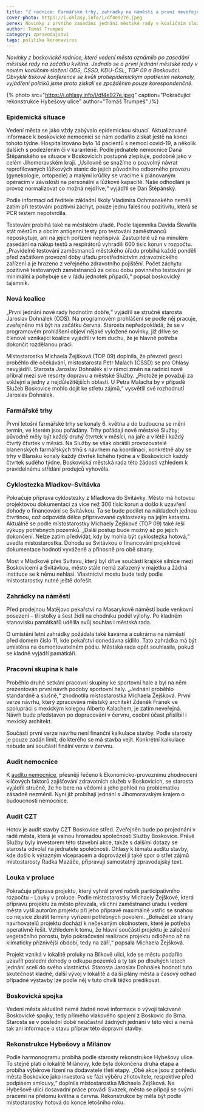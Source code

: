 ```yaml
---
title: "Z radnice: Farmářské trhy, zahrádky na náměstí a první neveřejný návrh haly"
cover-photo: https://i.ohlasy.info/i/df4e927e.jpeg
perex: Novinky z prvního zasedání jednání městské rady v koaličním složení ODS, ČSSD, KDU-ČSL, TOP 09 a Boskováci.
author: Tomáš Trumpeš
category: zpravodajství
tags: politika koronavirus
---
```


*Novinky z boskovické radnice, které vedení města oznámilo po zasedání městské rady na začátku května. Jednalo se o první jednání městské rady v novém koaličním složení ODS, ČSSD, KDU-ČSL, TOP 09 a Boskováci. Obvyklé tiskové konference se kvůli protiepidemickým opatřením nekonaly, vyjádření politiků jsme proto získali se zpožděním pouze korespondenčně.*

{% photo src="https://i.ohlasy.info/i/df4e927e.jpeg" caption="Pokračující rekonstrukce Hybešovy ulice" author="Tomáš Trumpeš" /%}

### Epidemická situace

Vedení města se jako vždy zabývalo epidemickou situací. Aktualizované informace k boskovické nemocnici se nám podařilo získat ještě na konci tohoto týdne. Hospitalizováno bylo 14 pacientů s nemocí covid-19, a několik dalších s podezřením či v karanténě. Podle jednatele nemocnice Dana Štěpánského se situace v Boskovicích postupně zlepšuje, podobně jako v celém Jihomoravském kraji. „Usilovně se snažíme o pozvolný návrat reprofilovaných lůžkových stanic do jejich původního odborného provozu (gynekologie, ortopedie) a malými krůčky se vracíme k plánovaným operacím v závislosti na personální a lůžkové kapacitě. Naše odhodlání je provoz normalizovat co možná nejdříve,“ vyjádřil se Dan Štěpánský.

Podle informací od ředitele základní školy Vladimíra Ochmanského neměli zatím při testování pozitivní záchyt, pouze jednu falešnou pozitivitu, která se PCR testem nepotvrdila.

Testování probíhá také na městském úřadě. Podle tajemníka Davida Škvařila stát městům a obcím antigenní testy pro testování zaměstnanců neposkytuje, ani na jejich pořízení nepřispívá. Zastupitelé už na minulém zasedání na nákup testů a respirátorů vyhradili 600 tisíc korun v rozpočtu. „Pravidelné testování zaměstnanců městského úřadu probíhá každé pondělí před začátkem provozní doby úřadu prostřednictvím zdravotnického zařízení a je hrazeno z veřejného zdravotního pojištění. Počet záchytu pozitivně testovaných zaměstnanců za celou dobu povinného testování je minimální a pohybuje se v řádu jednotek případů,“ popsal boskovický tajemník.

### Nová koalice

„První jednání nové rady hodnotím dobře,“ vyjádřil se stručně starosta Jaroslav Dohnálek (ODS). Na programovém prohlášení se podle něj pracuje, zveřejněno má být na začátku června. Starosta nepředpokládá, že se v programovém prohlášení objeví nějaké vyložené novinky, již dříve se členové vznikající koalice vyjádřili v tom duchu, že je hlavně potřeba dokončit rozdělanou práci.

Místostarostka Michaela Žejšková (TOP 09) doplnila, že převzetí gescí proběhlo dle očekávání, místostarosta Petr Malach (ČSSD) se pro Ohlasy nevyjádřil. Starosta Jaroslav Dohnálek si v rámci změn na radnici nově přibral mezi své resorty dopravu a městské Služby. „Protože je považuji za stěžejní a jedny z nejdůležitějších oblastí. U Petra Malacha by v případě Služeb Boskovice mohlo dojít ke střetu zájmů,“ vysvětlil své rozhodnutí Jaroslav Dohnálek.

### Farmářské trhy

První letošní farmářské trhy se konaly 6. května a do budoucna se mění termín, ve kterém jsou pořádány. Trhy pořádají nově městské Služby; původně měly být každý druhý čtvrtek v měsíci, na jaře a v létě i každý čtvrtý čtvrtek v měsíci. Na Služby se však obrátili provozovatelé blanenských farmářských trhů s návrhem na koordinaci, konkrétně aby se trhy v Blansku konaly každý čtvrtek lichého týdne a v Boskovicích každý čtvrtek sudého týdne. Boskovická městská rada této žádosti vzhledem k pravidelnému střídání prodejců vyhověla. 

### Cyklostezka Mladkov–Svitávka

Pokračuje příprava cyklostezky z Mladkova do Svitávky. Město má hotovou projektovou dokumentaci za více než 300 tisíc korun a došlo k uzavření dohody o financování se Svitávkou. Ta se bude podílet na nákladech jednou čtvrtinou, což odpovídá délce připravované cyklostezky na jejím katastru. Aktuálně se podle místostarostky Michaely Žejškové (TOP 09) také řeší výkupy potřebných pozemků. „Další postup bude možný až po jejich dokončení. Nelze zatím předvídat, kdy by mohla být cyklostezka hotová,“ uvedla místostarostka. Dohodu se Svitávkou o financování projektové dokumentace hodnotí vyváženě a přínosně pro obě strany. 

Most v Mladkově přes Svitavu, který byl dříve součástí krajské silnice mezi Boskovicemi a Svitávkou, město stále nemá zařazený v majetku a žádná instituce se k němu nehlásí. Vlastnictví mostu bude tedy podle místostarostky nutné ještě dořešit.

### Zahrádky na náměstí

Před prodejnou Matějovo pekařství na Masarykově náměstí bude venkovní posezení – tři stolky a šest židlí na chodníku podél výlohy. Po kladném stanovisku památkářů udělila svůj souhlas i městská rada.

O umístění letní zahrádky požádala také kavárna a cukrárna na náměstí před domem číslo 11, kde pekařství donedávna sídlilo. Tato zahrádka má být umístěna na demontovatelném pódiu. Městská rada opět souhlasila, pokud se kladně vyjádří památkáři.

### Pracovní skupina k hale

Proběhlo druhé setkání pracovní skupiny ke sportovní hale a byl na něm prezentován první návrh podoby sportovní haly. „Jednání proběhlo standardně a slušně,“ zhodnotila místostarostka Michaela Žejšková. První verze návrhu, který zpracovává městský architekt Zdeněk Fránek ve spolupráci s mexickým kolegou Alberto Kalachem, je zatím neveřejná. Návrh bude představen po dopracování v červnu, osobní účast přislíbil i mexický architekt.

Součástí první verze návrhu není finanční kalkulace stavby. Podle starosty je pouze zadán limit, do kterého se má stavba vejít. Konkrétní kalkulace nebude ani součástí finální verze v červnu.

### Audit nemocnice

K [auditu nemocnice](https://ohlasy.info/clanky/2021/05/nemocnice-analyza.html), přesněji řečeno k Ekonomicko-provoznímu zhodnocení klíčových faktorů zajišťování zdravotních služeb v Boskovicích, se starosta vyjádřil stručně, že ho bere na vědomí a jeho pohled na problematiku zásadně nezměnil. Nyní již probíhají jednání s Jihomoravským krajem o budoucnosti nemocnice.

### Audit CZT

Hotov je audit stavby CZT Boskovice střed. Zveřejněn bude po projednání v radě města, která je valnou hromadou společnosti Služby Boskovice. Právě Služby byly investorem této stavební akce, takže s dalšími dotazy se starosta odvolal na jednatele společnosti. Ohlasy k tématu auditu stavby, kde došlo k výrazným vícepracem a doprovázel ji také spor o střet zájmů místostarosty Radka Mazáče, připravují samostatný zpravodajský text.

### Louka v proluce

Pokračuje příprava projektu, který vyhrál první ročník participativního rozpočtu – Louky v proluce. Podle místostarostky Michaely Žejškové, která přípravu projektu za město převzala, všichni zaměstnanci úřadu i vedení města vyšli autorům projektu při jeho přípravě maximálně vstříc se snahou co nejvíce zkrátit termíny vyřízení potřebných povolení. „Bohužel ze strany navrhovatelů projektu dochází k nečekaným okolnostem, které je potřeba operativně řešit. Vzhledem k tomu, že hlavní součástí projektu je založení vegetačního porostu, bylo pokračování realizace projektu odloženo až na klimaticky příznivější období, tedy na září,“ popsala Michaela Žejšková.

Projekt vzniká v lokalitě proluky na Bílkově ulici, kde se městu podařilo uzavřít poslední dohody o odkupu pozemků a ty tak po dlouhých letech jednání scelí do svého vlastnictví. Starosta Jaroslav Dohnálek hodnotí tuto skutečnost kladně, další vývoj v lokalitě a další plány města a časový odhad případné výstavby lze podle něj v tuto chvíli těžko predikovat.

### Boskovická spojka

Vedení města aktuálně nemá žádné nové informace o vývoji takzvané Boskovické spojky, tedy přímého vlakového spojení z Boskovic do Brna. Starosta se v poslední době neúčastnil žádných jednání v této věci a nemá tak ani informace o stavu příprav této dopravní stavby.

### Rekonstrukce Hybešovy a Milánov

Podle harmonogramu probíhá podle starosty rekonstrukce Hybešovy ulice. To stejné platí o lokalitě Milánovy, kde byla dokončena druhá etapa a probíhá výběrové řízení na dodavatele třetí etapy. „Obě akce jsou z pohledu města Boskovice jako investora ve fázi výběru zhotovitele, respektive před podpisem smlouvy,“ doplnila místostarostka Michaela Žejšková. Na Hybešově ulici dosavadní práce provádí Svazek, město se připojí se svými pracemi na přelomu května a června. Rekonstrukce by měla být podle místostarostky hotová do konce letošního roku.